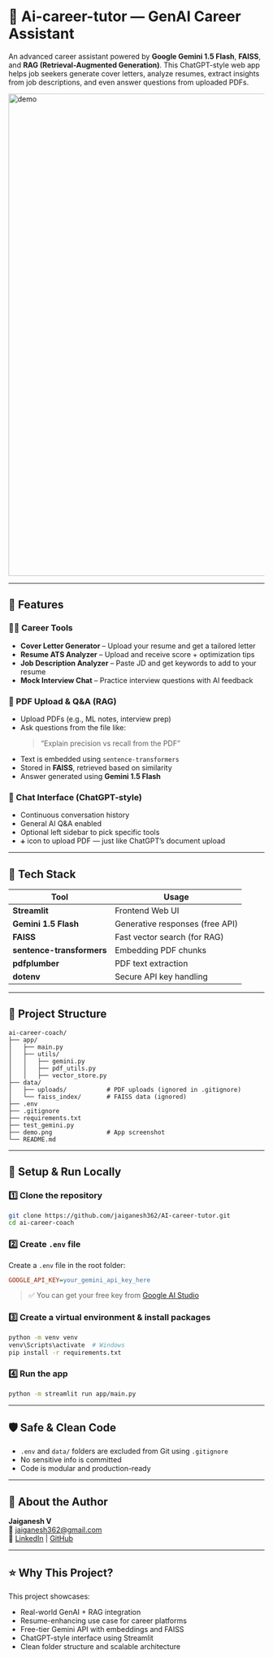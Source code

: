  
# 🧠 Ai-career-tutor — GenAI Career Assistant

An advanced career assistant powered by **Google Gemini 1.5 Flash**, **FAISS**, and **RAG (Retrieval-Augmented Generation)**. This ChatGPT-style web app helps job seekers generate cover letters, analyze resumes, extract insights from job descriptions, and even answer questions from uploaded PDFs.


<img width="1919" height="950" alt="demo" src="https://github.com/user-attachments/assets/062ba2ec-470a-4305-8aa3-3015b48499d4" />

---

## 🚀 Features

### 🧑‍💼 Career Tools
- **Cover Letter Generator** – Upload your resume and get a tailored letter  
- **Resume ATS Analyzer** – Upload and receive score + optimization tips  
- **Job Description Analyzer** – Paste JD and get keywords to add to your resume  
- **Mock Interview Chat** – Practice interview questions with AI feedback  

### 📄 PDF Upload & Q&A (RAG)
- Upload PDFs (e.g., ML notes, interview prep)  
- Ask questions from the file like:  
  > “Explain precision vs recall from the PDF”  
- Text is embedded using `sentence-transformers`  
- Stored in **FAISS**, retrieved based on similarity  
- Answer generated using **Gemini 1.5 Flash**

### 💬 Chat Interface (ChatGPT-style)
- Continuous conversation history  
- General AI Q&A enabled  
- Optional left sidebar to pick specific tools  
- `➕` icon to upload PDF — just like ChatGPT’s document upload

---

## 🧠 Tech Stack

| Tool                     | Usage                              |
|--------------------------|-------------------------------------|
| **Streamlit**            | Frontend Web UI                     |
| **Gemini 1.5 Flash**     | Generative responses (free API)     |
| **FAISS**                | Fast vector search (for RAG)        |
| **sentence-transformers**| Embedding PDF chunks                |
| **pdfplumber**           | PDF text extraction                 |
| **dotenv**               | Secure API key handling             |

---

## 📁 Project Structure

```
ai-career-coach/
├── app/
│   ├── main.py
│   ├── utils/
│   │   ├── gemini.py
│   │   ├── pdf_utils.py
│   │   ├── vector_store.py
├── data/
│   ├── uploads/           # PDF uploads (ignored in .gitignore)
│   └── faiss_index/       # FAISS data (ignored)
├── .env
├── .gitignore
├── requirements.txt
├── test_gemini.py
├── demo.png               # App screenshot
└── README.md
```

---

## 🔧 Setup & Run Locally

### 1️⃣ Clone the repository

```bash
git clone https://github.com/jaiganesh362/AI-career-tutor.git
cd ai-career-coach
```

### 2️⃣ Create `.env` file

Create a `.env` file in the root folder:

```ini
GOOGLE_API_KEY=your_gemini_api_key_here
```

> ✅ You can get your free key from [Google AI Studio](https://makersuite.google.com/)

### 3️⃣ Create a virtual environment & install packages

```bash
python -m venv venv
venv\Scripts\activate  # Windows
pip install -r requirements.txt
```

### 4️⃣ Run the app

```bash
python -m streamlit run app/main.py
```

---

## 🛡️ Safe & Clean Code

- `.env` and `data/` folders are excluded from Git using `.gitignore`  
- No sensitive info is committed  
- Code is modular and production-ready  

---

## 👤 About the Author

**Jaiganesh V**  
📧 [jaiganesh362@gmail.com](mailto:jaiganesh362@gmail.com)  
🔗 [LinkedIn](https://www.linkedin.com/in/jai-ganesh-1v) | [GitHub](https://github.com/jaiganesh362)

---

## ⭐ Why This Project?

This project showcases:

- Real-world GenAI + RAG integration  
- Resume-enhancing use case for career platforms  
- Free-tier Gemini API with embeddings and FAISS  
- ChatGPT-style interface using Streamlit  
- Clean folder structure and scalable architecture  



